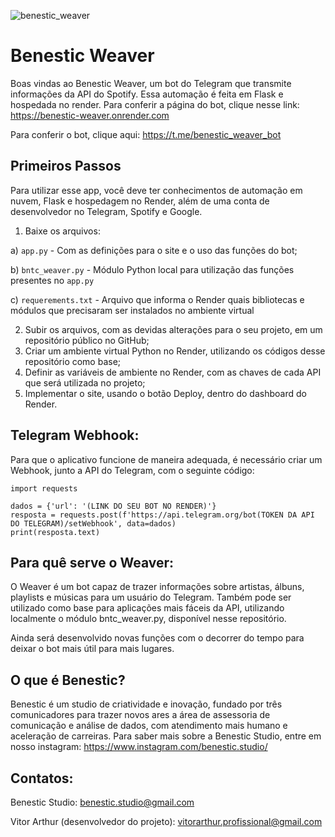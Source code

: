 ![benestic_weaver](https://user-images.githubusercontent.com/61673650/230957503-f96a2302-9e58-4347-aab8-a0ec101aeefa.png)

# Benestic Weaver
Boas vindas ao Benestic Weaver, um bot do Telegram que transmite informações da API do Spotify. Essa automação é feita em Flask e hospedada no render.
Para conferir a página do bot, clique nesse link: https://benestic-weaver.onrender.com

Para conferir o bot, clique aqui: https://t.me/benestic_weaver_bot

## Primeiros Passos
Para utilizar esse app, você deve ter conhecimentos de automação em nuvem, Flask e hospedagem no Render, além de uma conta de desenvolvedor no Telegram, Spotify e Google.

1. Baixe os arquivos:

  a) `app.py` - Com as definições para o site e o uso das funções do bot;
  
  b) `bntc_weaver.py` - Módulo Python local para utilização das funções presentes no `app.py`
  
  c) `requerements.txt` - Arquivo que informa o Render quais bibliotecas e módulos que precisaram ser instalados no ambiente virtual
  
2. Subir os arquivos, com as devidas alterações para o seu projeto, em um repositório público no GitHub;
3. Criar um ambiente virtual Python no Render, utilizando os códigos desse repositório como base;
4. Definir as variáveis de ambiente no Render, com as chaves de cada API que será utilizada no projeto;
5. Implementar o site, usando o botão Deploy, dentro do dashboard do Render.

## Telegram Webhook:
Para que o aplicativo funcione de maneira adequada, é necessário criar um Webhook, junto a API do Telegram, com o seguinte código:
```
import requests

dados = {'url': '(LINK DO SEU BOT NO RENDER)'}
resposta = requests.post(f'https://api.telegram.org/bot(TOKEN DA API DO TELEGRAM)/setWebhook', data=dados)
print(resposta.text)
```

## Para quê serve o Weaver:
O Weaver é um bot capaz de trazer informações sobre artistas, álbuns, playlists e músicas para um usuário do Telegram. Também pode ser utilizado como base para aplicações mais fáceis da API, utilizando localmente o módulo bntc_weaver.py, disponível nesse repositório. 

Ainda será desenvolvido novas funções com o decorrer do tempo para deixar o bot mais útil para mais lugares.

## O que é Benestic?
Benestic é um studio de criatividade e inovação, fundado por três comunicadores para trazer novos ares a área de assessoria de comunicação e análise de dados, com atendimento mais humano e aceleração de carreiras. Para saber mais sobre a Benestic Studio, entre em nosso instagram: https://www.instagram.com/benestic.studio/

## Contatos:
Benestic Studio: benestic.studio@gmail.com

Vitor Arthur (desenvolvedor do projeto): vitorarthur.profissional@gmail.com
